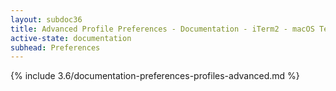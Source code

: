 ```yaml
---
layout: subdoc36
title: Advanced Profile Preferences - Documentation - iTerm2 - macOS Terminal Replacement
active-state: documentation
subhead: Preferences
---
```

{% include 3.6/documentation-preferences-profiles-advanced.md %}
